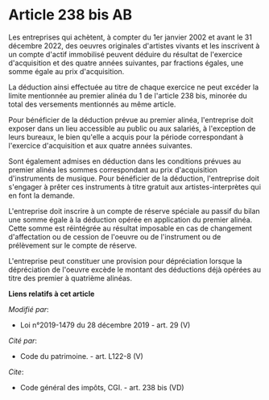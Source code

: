 # Article 238 bis AB

Les entreprises qui achètent, à compter du 1er janvier 2002 et avant le 31 décembre 2022, des oeuvres originales d'artistes
vivants et les inscrivent à un compte d'actif immobilisé peuvent déduire du résultat de l'exercice d'acquisition et des
quatre années suivantes, par fractions égales, une somme égale au prix d'acquisition.

La déduction ainsi effectuée au titre de chaque exercice ne peut excéder la limite mentionnée au premier alinéa du 1 de
l'article 238 bis, minorée du total des versements mentionnés au même article.

Pour bénéficier de la déduction prévue au premier alinéa, l'entreprise doit exposer dans un lieu accessible au public ou aux
salariés, à l'exception de leurs bureaux, le bien qu'elle a acquis pour la période correspondant à l'exercice d'acquisition
et aux quatre années suivantes.

Sont également admises en déduction dans les conditions prévues au premier alinéa les sommes correspondant au prix
d'acquisition d'instruments de musique. Pour bénéficier de la déduction, l'entreprise doit s'engager à prêter ces instruments
à titre gratuit aux artistes-interprètes qui en font la demande.

L'entreprise doit inscrire à un compte de réserve spéciale au passif du bilan une somme égale à la déduction opérée en
application du premier alinéa. Cette somme est réintégrée au résultat imposable en cas de changement d'affectation ou de
cession de l'oeuvre ou de l'instrument ou de prélèvement sur le compte de réserve.

L'entreprise peut constituer une provision pour dépréciation lorsque la dépréciation de l'oeuvre excède le montant des
déductions déjà opérées au titre des premier à quatrième alinéas.

**Liens relatifs à cet article**

_Modifié par_:

  - Loi n°2019-1479 du 28 décembre 2019 - art. 29 (V)

_Cité par_:

  - Code du patrimoine. - art. L122-8 (V)

_Cite_:

  - Code général des impôts, CGI. - art. 238 bis (VD)
